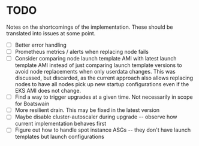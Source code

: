 # TODO

Notes on the shortcomings of the implementation. These should be translated
into issues at some point.

* [ ] Better error handling
* [ ] Prometheus metrics / alerts when replacing node fails
* [ ] Consider comparing node launch template AMI with latest launch template AMI instead of just comparing launch template versions to avoid node replacements when only userdata changes. This was discussed, but discarded, as the current approach also allows replacing nodes to have all nodes pick up new startup configurations even if the EKS AMI does not change.
* [ ] Find a way to trigger upgrades at a given time. Not necessarily in scope for Boatswain
* [ ] More resilient drain. This may be fixed in the latest version
* [ ] Maybe disable cluster-autoscaler during upgrade -- observe how current implementation behaves first
* [ ] Figure out how to handle spot instance ASGs -- they don't have launch templates but launch configurations
